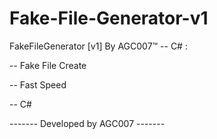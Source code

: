 # Fake-File-Generator-v1

FakeFileGenerator [v1] By AGC007™ -- C# : 

-- Fake File Create

-- Fast Speed

-- C#

------- Developed by AGC007 -------

